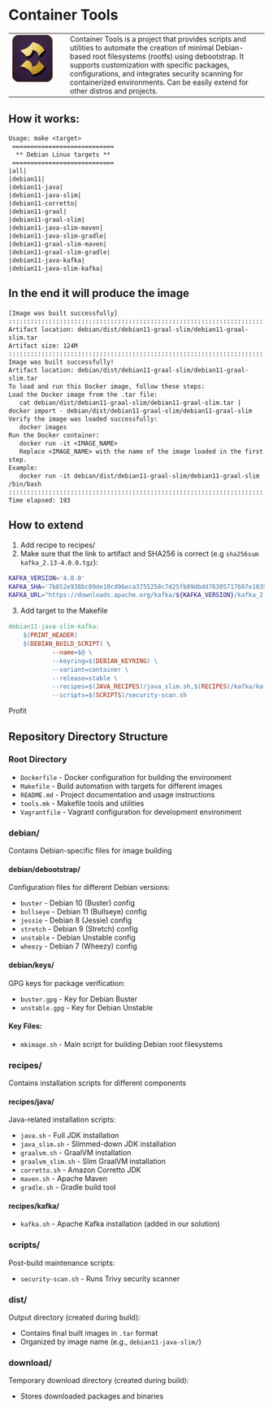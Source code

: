 # Container Tools

<table>
  <tr>
    <td valign="top" width="100">
      <img src="https://raw.githubusercontent.com/avkcode/container-tools/refs/heads/main/favicon.svg"
           alt="Container Tools"
           width="80">
    </td>
    <td valign="middle">
      Container Tools is a project that provides scripts and utilities to automate the creation of minimal Debian-based root filesystems (rootfs) using debootstrap. It supports customization with specific packages, configurations, and integrates security scanning for containerized environments. Can be easily extend for other distros and projects.
    </td>
  </tr>
</table>

## How it works:
```
Usage: make <target>
 ============================
  ** Debian Linux targets **
 ============================
|all|
|debian11|
|debian11-java|
|debian11-java-slim|
|debian11-corretto|
|debian11-graal|
|debian11-graal-slim|
|debian11-java-slim-maven|
|debian11-java-slim-gradle|
|debian11-graal-slim-maven|
|debian11-graal-slim-gradle|
|debian11-java-kafka|
|debian11-java-slim-kafka|
```

## In the end it will produce the image
```
[Image was built successfully]
::::::::::::::::::::::::::::::::::::::::::::::::::::::::::::::::::::::::::::::::
Artifact location: debian/dist/debian11-graal-slim/debian11-graal-slim.tar
Artifact size: 124M
::::::::::::::::::::::::::::::::::::::::::::::::::::::::::::::::::::::::::::::::
Image was built successfully!
Artifact location: debian/dist/debian11-graal-slim/debian11-graal-slim.tar
To load and run this Docker image, follow these steps:
Load the Docker image from the .tar file:
   cat debian/dist/debian11-graal-slim/debian11-graal-slim.tar | docker import - debian/dist/debian11-graal-slim/debian11-graal-slim
Verify the image was loaded successfully:
   docker images
Run the Docker container:
   docker run -it <IMAGE_NAME>
   Replace <IMAGE_NAME> with the name of the image loaded in the first step.
Example:
   docker run -it debian/dist/debian11-graal-slim/debian11-graal-slim /bin/bash
::::::::::::::::::::::::::::::::::::::::::::::::::::::::::::::::::::::::::::::::
Time elapsed: 193
```

## How to extend
1. Add recipe to recipes/
2. Make sure that the link to artifact and SHA256 is correct (e.g `sha256sum kafka_2.13-4.0.0.tgz`):
```bash
KAFKA_VERSION='4.0.0'
KAFKA_SHA='7b852e938bc09de10cd96eca3755258c7d25fb89dbdd76305717607e1835e2aa'
KAFKA_URL="https://downloads.apache.org/kafka/${KAFKA_VERSION}/kafka_2.13-${KAFKA_VERSION}.tgz"
```
3. Add target to the Makefile
```makefile
debian11-java-slim-kafka:
	$(PRINT_HEADER)
	$(DEBIAN_BUILD_SCRIPT) \
			--name=$@ \
			--keyring=$(DEBIAN_KEYRING) \
			--variant=container \
			--release=stable \
			--recipes=$(JAVA_RECIPES)/java_slim.sh,$(RECIPES)/kafka/kafka.sh \
			--scripts=$(SCRIPTS)/security-scan.sh
```
Profit

## Repository Directory Structure

### Root Directory
- `Dockerfile` - Docker configuration for building the environment
- `Makefile` - Build automation with targets for different images
- `README.md` - Project documentation and usage instructions
- `tools.mk` - Makefile tools and utilities
- `Vagrantfile` - Vagrant configuration for development environment

### debian/
Contains Debian-specific files for image building

#### debian/debootstrap/
Configuration files for different Debian versions:
- `buster` - Debian 10 (Buster) config
- `bullseye` - Debian 11 (Bullseye) config  
- `jessie` - Debian 8 (Jessie) config
- `stretch` - Debian 9 (Stretch) config
- `unstable` - Debian Unstable config
- `wheezy` - Debian 7 (Wheezy) config

#### debian/keys/
GPG keys for package verification:
- `buster.gpg` - Key for Debian Buster
- `unstable.gpg` - Key for Debian Unstable

#### Key Files:
- `mkimage.sh` - Main script for building Debian root filesystems

### recipes/
Contains installation scripts for different components

#### recipes/java/
Java-related installation scripts:
- `java.sh` - Full JDK installation
- `java_slim.sh` - Slimmed-down JDK installation  
- `graalvm.sh` - GraalVM installation
- `graalvm_slim.sh` - Slim GraalVM installation
- `corretto.sh` - Amazon Corretto JDK
- `maven.sh` - Apache Maven
- `gradle.sh` - Gradle build tool

#### recipes/kafka/
- `kafka.sh` - Apache Kafka installation (added in our solution)

### scripts/
Post-build maintenance scripts:
- `security-scan.sh` - Runs Trivy security scanner

### dist/
Output directory (created during build):
- Contains final built images in `.tar` format
- Organized by image name (e.g., `debian11-java-slim/`)

### download/
Temporary download directory (created during build):
- Stores downloaded packages and binaries
